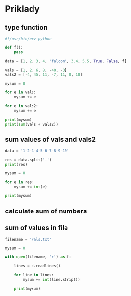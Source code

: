 # Priklady

## type function

```python
#!/usr/bin/env python

def f():
    pass

data = [1, 2, 3, 4, 'falcon', 3.4, 5.5, True, False, f]
```


```python
vals = [1, 2, 6, 8, -40, -3]
vals2 = [-4, 45, 11, -7, 11, 0, 18]

mysum = 0

for e in vals:
    mysum += e

for e in vals2:
    mysum += e

print(mysum)
print(sum(vals + vals2))
```

## sum values of vals and vals2

```python
data = '1-2-3-4-5-6-7-8-9-10'

res = data.split('-')
print(res)

mysum = 0

for e in res:
    mysum += int(e)

print(mysum)
```

## calculate sum of numbers

## sum of values in file

```python
filename = 'vals.txt'

mysum = 0

with open(filename, 'r') as f:

    lines = f.readlines()

    for line in lines:
        mysum += int(line.strip())

    print(mysum)
```
